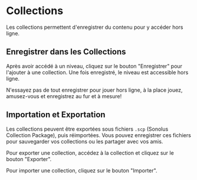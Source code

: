 # Collections

Les collections permettent d'enregistrer du contenu pour y accéder hors ligne.

## Enregistrer dans les Collections

Après avoir accédé à un niveau, cliquez sur le bouton "Enregistrer" pour l'ajouter à une collection. Une fois enregistré, le niveau est accessible hors ligne.

N'essayez pas de tout enregistrer pour jouer hors ligne, à la place jouez, amusez-vous et enregistrez au fur et à mesure!

## Importation et Exportation

Les collections peuvent être exportées sous fichiers `.scp` (Sonolus Collection Package), puis réimportées. Vous pouvez enregistrer ces fichiers pour sauvegarder vos collections ou les partager avec vos amis.

Pour exporter une collection, accédez à la collection et cliquez sur le bouton "Exporter".

Pour importer une collection, cliquez sur le bouton "Importer".

